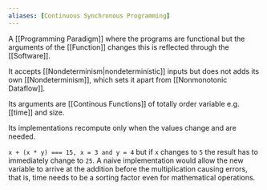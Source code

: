 ```yaml
---
aliases: [Continuous Synchronous Programming]
---
```


A [[Programming Paradigm]] where the programs are functional but the arguments of the [[Function]] changes this is reflected through the [[Software]].

It accepts [[Nondeterminism|nondeterministic]] inputs but does not adds its own [[Nondeterminism]], which sets it apart from [[Nonmonotonic Dataflow]].

Its arguments are [[Continous Functions]] of totally order variable e.g. [[time]] and size.

Its implementations recompute only when the values change and are needed.

`x + (x * y) === 15, x = 3 and y = 4` but if `x` changes to `5` the result has to immediately change to `25`. A naive implementation would allow the new variable to arrive at the addition before the multiplication causing errors, that is, time needs to be a sorting factor even for mathematical operations.